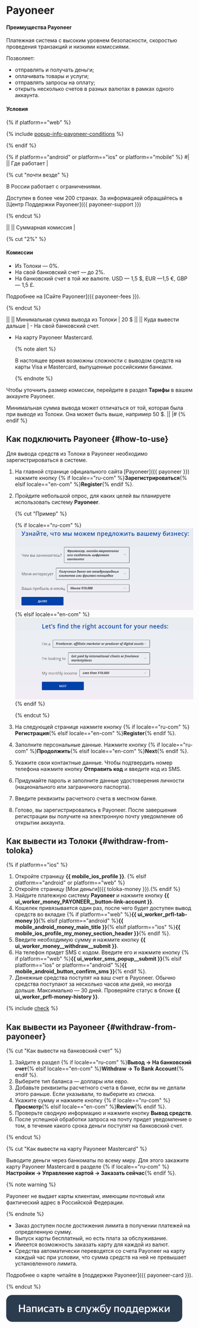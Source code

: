 # Payoneer

#### Преимущества Payoneer

Платежная система с высоким уровнем безопасности, скоростью проведения транзакций и низкими комиссиями.

Позволяет:

- отправлять и получать деньги;
- оплачивать товары и услуги;
- отправлять запросы на оплату;
- открыть несколько счетов в разных валютах в рамках одного аккаунта.

#### Условия

{% if platform=="web" %}

{% include [popup-info-payoneer-conditions](../_includes/pay/popup-info/id-popup-info/payoneer-conditions.md) %}

{% endif %}

{% if platform=="android" or platform=="ios" or platform=="mobile" %}
#|
|| Где работает |

{% cut "почти везде" %}

В России работает с ограничениями.

Доступен в более чем 200 странах. За информацией обращайтесь в [Центр Поддержки Payoneer]({{ payoneer-support }})

{% endcut %}

||
|| Суммарная комиссия |

{% cut "2%" %}

#### Комиссии

- Из Толоки — 0%.
- На свой банковский счет — до 2%.
- На банковский счет в той же валюте. USD — 1,5 $, EUR —1,5 €, GBP — 1,5 £.

Подробнее на [Сайте Payoneer]({{ payoneer-fees }}).

{% endcut %}

||
|| Минимальная сумма вывода из Толоки | 20 $ ||
|| Куда вывести дальше | - На свой банковский счет.

- На карту Payoneer Mastercard.

    {% note alert %}

    В настоящее время возможны сложности с выводом средств на карты Visa и Mastercard, выпущенные российскими банками.

    {% endnote %}


Чтобы уточнить размер комиссии, перейдите в раздел **Тарифы** в вашем аккаунте Payoneer.

Минимальная сумма вывода может отличаться от той, которая была при выводе из Толоки. Она может быть выше, например 50 $. ||
|#
{% endif %}

## Как подключить Payoneer {#how-to-use}

Для вывода средств из Толоки в Payoneer необходимо зарегистрироваться в системе.

1. На главной странице официального сайта [Payoneer]({{ payoneer }}) нажмите кнопку {% if locale=="ru-com" %}**Зарегистрироваться**{% elsif locale=="en-com" %}**Register**{% endif %}.
1. Пройдите небольшой опрос, для каких целей вы планируете использовать систему **Payoneer**.

    {% cut "Пример" %}

	{% if locale=="ru-com" %}![](../assets/Payoneer/Payoneer-registration_rus_1.png){% elsif locale=="en-com" %}![](../assets/Payoneer/Payoneer-registration_en_1.png){% endif %}

	{% endcut %}

1. На следующей странице нажмите кнопку {% if locale=="ru-com" %}**Регистрация**{% elsif locale=="en-com" %}**Register**{% endif %}.
1. Заполните персональные данные. Нажмите кнопку {% if locale=="ru-com" %}**Продолжить**{% elsif locale=="en-com" %}**Next**{% endif %}.
1. Укажите свои контактные данные. Чтобы подтвердить номер телефона нажмите кнопку **Отправить код** и введите код из SMS.
1. Придумайте пароль и заполните данные удостоверения личности (национального или заграничного паспорта).
1. Введите реквизиты расчетного счета в местном банке.
1. Готово, вы зарегистрировались в Payoneer. После завершения регистрации вы получите на электронную почту уведомление об открытии аккаунта.


## Как вывести из Толоки {#withdraw-from-toloka}

{% if platform=="ios" %}
1. Откройте страницу **{{ mobile_ios_profile }}**.
{% elsif platform=="android" or platform=="web" %}
1. Откройте страницу [Мои деньги]({{ toloka-money }}).{% endif %}
1. Найдите платежную систему **Payoneer** и нажмите кнопку **{{ ui_worker_money_PAYONEER__button-link-account }}**.
1. Кошелек привязывается один раз, после чего будет доступен вывод средств во вкладке {% if platform=="web" %}**{{ ui_worker_prfl-tab-money }}**{% elsif platform=="android" %}**{{ mobile_android_money_main_title }}**{% elsif platform=="ios" %}**{{ mobile_ios_profile_my_money_section_header }}**{% endif %}.
1. Введите необходимую сумму и нажмите кнопку **{{ ui_worker_money__withdraw__submit }}**.
1. На телефон придет SMS с кодом. Введите его и нажмите кнопку {% if platform=="web" %}**{{ ui_worker_sms_popup__submit }}**{% elsif platform=="ios" or platform=="android" %}**{{ mobile_android_button_confirm_sms }}**{% endif %}.
1. Денежные средства поступят на ваш счет в Payoneer. Обычно средства поступают за несколько часов или дней, но иногда дольше. Максимально — 30 дней. Проверяйте статус в блоке **{{ ui_worker_prfl-money-history }}**.

{% include [check](../_includes/pay/about/check.md) %}


## Как вывести из Payoneer {#withdraw-from-payoneer}

{% cut "Как вывести на банковский счет" %}

1. Зайдите в раздел {% if locale=="ru-com" %}**Вывод → На банковский счет**{% elsif locale=="en-com" %}**Withdraw → To Bank Account**{% endif %}.
1. Выберите тип баланса — доллары или евро.
1. Добавьте реквизиты расчетного счета в банке, если вы не делали этого раньше. Если указывали, то выберите из списка.
1. Укажите сумму и нажмите кнопку {% if locale=="ru-com" %}**Просмотр**{% elsif locale=="en-com" %}**Review**{% endif %}.
1. Проверьте сводную информацию и нажмите кнопку **Вывод средств**.
1. После успешной обработки запроса на почту придет уведомление о том, в течение какого срока деньги поступят на банковский счет.

{% endcut %}

{% cut "Как вывести на карту Payoneer Mastercard" %}

Выводите деньги через банкоматы по всему миру. Для этого закажите карту Payoneer Mastercard в разделе {% if locale=="ru-com" %}**Настройки → Управление картой → Заказать сейчас**{% endif %}.

{% note warning %}

Payoneer не выдает карты клиентам, имеющим почтовый или фактический адрес в Российской Федерации.

{% endnote %}


- Заказ доступен после достижения лимита в получении платежей на определенную сумму.
- Выпуск карты бесплатный, но есть плата за обслуживание.
- Имеется возможность заказать карту для каждой из валют.
- Средства автоматически переводятся со счета Payoneer на карту каждый час при условии, что сумма средств на ней не превышает установленного лимита.

Подробнее о карте читайте в [поддержке Payoneer]({{ payoneer-card }}).

{% endcut %}

[![](../assets/buttons/contact-support.svg)](../troubleshooting/troubleshooting.md#money_withdrawal)

